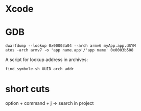 Xcode
=====

# GDB #
```shell
dwarfdump --lookup 0x00003a04 --arch armv6 myApp.app.dSYM
atos -arch armv7 -o 'app name.app'/'app name' 0x0003b508
```

A script for lookup address in archives:
```
find_symbole.sh UUID arch addr
```

# short cuts #
option + command + j -> search in project
